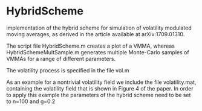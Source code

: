 # HybridScheme

implementation of the hybrid scheme for simulation of volatility modulated moving averages, 
as derived in the article available at arXiv:1709.01310.

The script file HybridScheme.m creates a plot of a VMMA, whereas HybridSchemeMultSample.m generates multiple Monte-Carlo 
samples of VMMAs for a range of different parameters.

The volatility process is specified in the file vol.m

As an example for a nontrivial volatility field we include the file volatility.mat, containing the volatility field that 
is shown in Figure 4 of the paper. In order to apply this example the parameters of the hybrid scheme need to be set to 
n=100 and g=0.2





